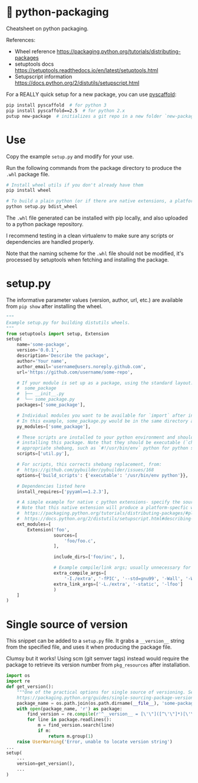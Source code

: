 # 🐍 python-packaging
Cheatsheet on python packaging.

References:
- Wheel reference https://packaging.python.org/tutorials/distributing-packages
- setuptools docs https://setuptools.readthedocs.io/en/latest/setuptools.html
- Setupscript information https://docs.python.org/2/distutils/setupscript.html

For a REALLY quick setup for a new package, you can use [pyscaffold](https://github.com/blue-yonder/pyscaffold):
```bash
pip install pyscaffold  # for python 3
pip install pyscaffold==2.5  # for python 2.x
putup new-package  # initializes a git repo in a new folder `new-package` with a skeleton package
```

# Use
Copy the example `setup.py` and modify for your use.

Run the following commands from the package directory to produce the `.whl` package file.

```bash
# Install wheel utils if you don't already have them
pip install wheel

# To build a plain python (or if there are native extensions, a platform wheel):
python setup.py bdist_wheel
```

The `.whl` file generated can be installed with pip locally, and also uploaded to a python package repository.

I recommend testing in a clean virtualenv to make sure any scripts or dependencies are handled properly.

Note that the naming scheme for the `.whl` file should not be modified, it's processed by setuptools when fetching and installing the package.

# setup.py
The informative parameter values (version, author, url, etc.) are available from `pip show` after installing the wheel.
```python
"""
Example setup.py for building distutils wheels.
"""
from setuptools import setup, Extension
setup(
    name='some-package',
    version='0.0.1',
    description='Describe the package',
    author='Your name',
    author_email='username@users.noreply.github.com',
    url='https://github.com/username/some-repo',

    # If your module is set up as a package, using the standard layout:
    #  some_package
    #  ├── __init__.py
    #  └── some_package.py
    packages=['some_package'],

    # Individual modules you want to be available for `import` after installing the package
    # In this example, some_package.py would be in the same directory as this `setup.py` script
    py_modules=['some_package'],

    # These scripts are installed to your python environment and should be available on PATH after
    # installing this package. Note that they should be executable (`chmod +x`) and contain an
    # appropriate shebang, such as `#!/usr/bin/env` python for python scripts
    scripts=['util.py'],

    # For scripts, this corrects shebang replacement, from:
    #  https://github.com/pybuilder/pybuilder/issues/168
    options={'build_scripts': {'executable': '/usr/bin/env python'}},

    # Dependencies listed here
    install_requires=['pyyaml==1.2.3'],

    # A simple example for native c python extensions- specify the sources and compile args here
    # Note that this native extension will produce a platform-specfic wheel, see
    #  https://packaging.python.org/tutorials/distributing-packages/#platform-wheels and
    #  https://docs.python.org/2/distutils/setupscript.html#describing-extension-modules
    ext_modules=[
        Extension('foo',
                  sources=[
                      'foo/foo.c',
                  ],

                  include_dirs=['foo/inc', ],

                  # Example compile/link args; usually unnecessary for simple extensions
                  extra_compile_args=[
                      '-I./extra', '-fPIC', '--std=gnu99', '-Wall', '-Werror', '-g'],
                  extra_link_args=['-L./extra', '-static', '-lfoo']
                  )
    ]
)
```

# Single source of version
This snippet can be added to a `setup.py` file. It grabs a `__version__` string from the specified file, and uses it when producing the package file.

Clumsy but it works! Using scm (git semver tags) instead would require the package to retrieve its version number from `pkg_resources` after installation.

```python
import os
import re
def get_version():
    """One of the practical options for single source of versioning. See:
    https://packaging.python.org/guides/single-sourcing-package-version/"""
    package_name = os.path.join(os.path.dirname(__file__), 'some-package.py')
    with open(package_name, 'r') as package:
        find_version = re.compile(r'^__version__ = [\'\"]([^\'\"]*)[\'\"]')
        for line in package.readlines():
            m = find_version.search(line)
            if m:
                return m.group(1)
    raise UserWarning('Error, unable to locate version string')
...
setup(
    ...
    version=get_version(),
    ...
)
```